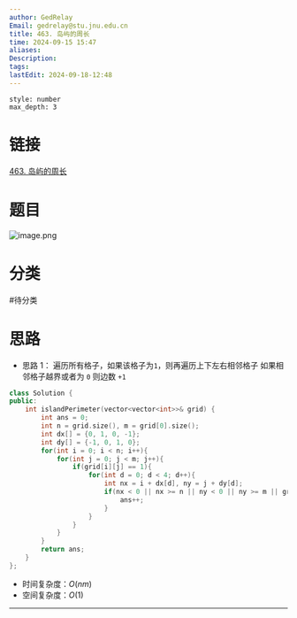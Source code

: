 ```yaml
---
author: GedRelay
Email: gedrelay@stu.jnu.edu.cn
title: 463. 岛屿的周长
time: 2024-09-15 15:47
aliases: 
Description: 
tags: 
lastEdit: 2024-09-18-12:48
---
```


```toc
style: number
max_depth: 3
```

# 链接
[463. 岛屿的周长](https://leetcode.cn/problems/island-perimeter/) 

# 题目
![image.png](https://ged-pic-bed.oss-cn-guangzhou.aliyuncs.com/img/202409151548856.png)


# 分类
#待分类

# 思路
- 思路 1：
遍历所有格子，如果该格子为`1`，则再遍历上下左右相邻格子
如果相邻格子越界或者为 `0` 则边数 `+1` 


```cpp
class Solution {
public:
    int islandPerimeter(vector<vector<int>>& grid) {
        int ans = 0;
        int n = grid.size(), m = grid[0].size();
        int dx[] = {0, 1, 0, -1};
        int dy[] = {-1, 0, 1, 0};
        for(int i = 0; i < n; i++){
            for(int j = 0; j < m; j++){
                if(grid[i][j] == 1){
                    for(int d = 0; d < 4; d++){
                        int nx = i + dx[d], ny = j + dy[d];
                        if(nx < 0 || nx >= n || ny < 0 || ny >= m || grid[nx][ny] == 0){
                            ans++;
                        }
                    }
                }
            }
        }
        return ans;
    }
};


```


- 时间复杂度：${O\left( nm \right)  }$ 
- 空间复杂度：${O\left( 1 \right)  }$ 


---


